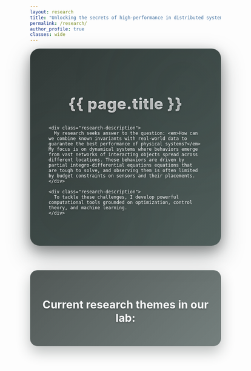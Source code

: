```yaml
---
layout: research
title: "Unlocking the secrets of high-performance in distributed systems"
permalink: /research/
author_profile: true
classes: wide
---
```


<style>
/* Ultra-sophisticated research page styling */
.research-hero {
  background: linear-gradient(135deg, rgba(37, 46, 44, 0.95) 0%, rgba(58, 74, 71, 0.9) 100%);
  padding: 4rem 3rem;
  border-radius: 25px;
  margin-bottom: 4rem;
  box-shadow: 0 25px 60px rgba(37, 46, 44, 0.4), 0 10px 30px rgba(0, 0, 0, 0.3);
  position: relative;
  overflow: hidden;
  backdrop-filter: blur(15px);
  border: 1px solid rgba(255, 255, 255, 0.1);
  animation: researchFloat 8s ease-in-out infinite;
}

.research-hero::before {
  content: '';
  position: absolute;
  top: 0;
  left: 0;
  right: 0;
  bottom: 0;
  background: 
    radial-gradient(circle at 20% 80%, rgba(37, 46, 44, 0.3) 0%, transparent 50%),
    radial-gradient(circle at 80% 20%, rgba(58, 74, 71, 0.3) 0%, transparent 50%);
  animation: researchShift 10s ease-in-out infinite;
}

.research-hero::after {
  content: '';
  position: absolute;
  top: -50%;
  left: -50%;
  width: 200%;
  height: 200%;
  background: conic-gradient(from 0deg, transparent, rgba(255, 255, 255, 0.05), transparent);
  animation: researchRotate 25s linear infinite;
  opacity: 0.2;
}

.research-content {
  position: relative;
  z-index: 3;
  color: #f8f9fa;
  text-shadow: 0 2px 4px rgba(0, 0, 0, 0.3);
}

.research-title {
  font-size: 2.5rem;
  font-weight: 800;
  margin-bottom: 2rem;
  background: linear-gradient(135deg, #ffffff 0%, #f8f9fa 50%, #e8f0f0 100%);
  -webkit-background-clip: text;
  -webkit-text-fill-color: transparent;
  background-clip: text;
  text-align: center;
  letter-spacing: 1px;
  animation: titleGlow 4s ease-in-out infinite;
}

.research-description {
  font-size: 1.1rem;
  line-height: 1.8;
  margin-bottom: 2rem;
  text-align: justify;
  color: #e8f0f0;
  opacity: 0.95;
}



.themes-section {
  margin: 3rem 0;
  padding: 2rem;
  background: linear-gradient(135deg, rgba(37, 46, 44, 0.8) 0%, rgba(58, 74, 71, 0.7) 100%);
  border-radius: 20px;
  backdrop-filter: blur(10px);
  border: 1px solid rgba(255, 255, 255, 0.1);
  box-shadow: 0 15px 35px rgba(37, 46, 44, 0.3);
}

.themes-title {
  font-size: 1.8rem;
  font-weight: 700;
  color: #f8f9fa;
  margin-bottom: 1.5rem;
  text-align: center;
  text-shadow: 0 2px 4px rgba(0, 0, 0, 0.3);
}

@keyframes researchFloat {
  0%, 100% { transform: translateY(0px); }
  50% { transform: translateY(-3px); }
}

@keyframes researchShift {
  0%, 100% { opacity: 0.7; }
  50% { opacity: 1; }
}

@keyframes researchRotate {
  from { transform: rotate(0deg); }
  to { transform: rotate(360deg); }
}

@keyframes titleGlow {
  0%, 100% { filter: brightness(1); }
  50% { filter: brightness(1.05); }
}

/* Enhanced research grid styling */
.research-grid {
  display: grid;
  grid-template-columns: repeat(auto-fit, minmax(350px, 1fr));
  gap: 2.5rem;
  margin: 3rem 0;
}

.research-item {
  background: linear-gradient(145deg, rgba(37, 46, 44, 0.95) 0%, rgba(58, 74, 71, 0.9) 50%, rgba(37, 46, 44, 0.95) 100%);
  padding: 3rem 2.5rem;
  border-radius: 25px;
  text-align: center;
  transition: all 0.6s cubic-bezier(0.4, 0, 0.2, 1);
  border: 2px solid rgba(255, 255, 255, 0.1);
  backdrop-filter: blur(15px);
  box-shadow: 
    0 20px 40px rgba(37, 46, 44, 0.4),
    0 8px 16px rgba(0, 0, 0, 0.3),
    inset 0 1px 0 rgba(255, 255, 255, 0.1);
  position: relative;
  overflow: hidden;
  cursor: pointer;
  transform-style: preserve-3d;
  perspective: 1000px;
}

.research-item::before {
  content: '';
  position: absolute;
  top: 0;
  left: 0;
  right: 0;
  height: 4px;
  background: linear-gradient(90deg, #252E2C, #3a4a47, #667eea, #764ba2, #252E2C);
  background-size: 300% 100%;
  animation: shimmer 4s ease-in-out infinite;
}

.research-item::after {
  content: '';
  position: absolute;
  top: -50%;
  left: -50%;
  width: 200%;
  height: 200%;
  background: conic-gradient(from 0deg, transparent, rgba(255, 255, 255, 0.03), transparent);
  animation: researchRotate 30s linear infinite;
  opacity: 0.3;
}

.research-item:hover {
  transform: translateY(-12px) scale(1.03) rotateX(2deg);
  box-shadow: 
    0 35px 70px rgba(37, 46, 44, 0.5),
    0 15px 30px rgba(0, 0, 0, 0.4),
    inset 0 1px 0 rgba(255, 255, 255, 0.2);
  border-color: rgba(255, 255, 255, 0.3);
}

.research-item:hover::after {
  animation: researchRotate 8s linear infinite;
}

.research-item img {
  max-width: 80%;
  height: auto;
  margin-bottom: 2rem;
  border-radius: 15px;
  transition: all 0.5s cubic-bezier(0.4, 0, 0.2, 1);
  box-shadow: 
    0 10px 25px rgba(0, 0, 0, 0.3),
    0 5px 15px rgba(37, 46, 44, 0.2);
  filter: brightness(0.9) contrast(1.1);
}

.research-item:hover img {
  transform: scale(1.08) translateY(-5px);
  box-shadow: 
    0 20px 40px rgba(0, 0, 0, 0.4),
    0 10px 25px rgba(37, 46, 44, 0.3);
  filter: brightness(1.1) contrast(1.2);
}

.research-item h3 {
  color: #f8f9fa !important;
  font-style: italic;
  font-size: 1.5rem;
  font-weight: 700;
  margin-bottom: 1.5rem;
  text-shadow: 0 3px 6px rgba(0, 0, 0, 0.4);
  transition: all 0.4s ease;
  letter-spacing: 0.5px;
  position: relative;
}



/* Sophisticated clickable effects */
.research-item {
  cursor: pointer;
  transition: all 0.6s cubic-bezier(0.4, 0, 0.2, 1);
}

.research-item:active {
  transform: translateY(-8px) scale(0.98) rotateX(1deg);
  box-shadow: 
    0 25px 50px rgba(37, 46, 44, 0.6),
    0 10px 25px rgba(0, 0, 0, 0.5),
    0 0 40px rgba(0, 173, 181, 0.4),
    inset 0 1px 0 rgba(255, 255, 255, 0.3);
}

.research-item.clicked {
  animation: cardClick 0.3s cubic-bezier(0.68, -0.55, 0.265, 1.55);
}

@keyframes cardClick {
  0% { 
    transform: translateY(-12px) scale(1.03) rotateX(2deg);
    box-shadow: 0 35px 70px rgba(37, 46, 44, 0.5), 0 15px 30px rgba(0, 0, 0, 0.4), 0 0 30px rgba(0, 173, 181, 0.2);
  }
  25% { 
    transform: translateY(-20px) scale(0.95) rotateX(4deg);
    box-shadow: 0 45px 90px rgba(37, 46, 44, 0.7), 0 20px 40px rgba(0, 0, 0, 0.6), 0 0 50px rgba(0, 173, 181, 0.4);
  }
  50% { 
    transform: translateY(-8px) scale(1.05) rotateX(1deg);
    box-shadow: 0 30px 60px rgba(37, 46, 44, 0.4), 0 12px 25px rgba(0, 0, 0, 0.3), 0 0 25px rgba(0, 173, 181, 0.1);
  }
  75% { 
    transform: translateY(-18px) scale(0.98) rotateX(3deg);
    box-shadow: 0 40px 80px rgba(37, 46, 44, 0.6), 0 18px 35px rgba(0, 0, 0, 0.5), 0 0 40px rgba(0, 173, 181, 0.3);
  }
  100% { 
    transform: translateY(-12px) scale(1.03) rotateX(2deg);
    box-shadow: 0 35px 70px rgba(37, 46, 44, 0.5), 0 15px 30px rgba(0, 0, 0, 0.4), 0 0 30px rgba(0, 173, 181, 0.2);
  }
}

/* Enhanced hover effects for clickable elements */
.research-item:hover h3 {
  color: #00adb5 !important;
  text-shadow: 0 4px 8px rgba(0, 173, 181, 0.3);
  transform: scale(1.05) translateY(-3px);
  transition: all 0.4s cubic-bezier(0.4, 0, 0.2, 1);
  letter-spacing: 0.5px;
}

.research-item:hover p {
  color: #f8f9fa !important;
  opacity: 1;
  transform: translateY(-2px);
  transition: all 0.4s cubic-bezier(0.4, 0, 0.2, 1);
  text-shadow: 0 2px 4px rgba(0, 0, 0, 0.3);
}



.research-item:hover img {
  transform: scale(1.08) translateY(-5px);
  box-shadow: 
    0 20px 40px rgba(0, 0, 0, 0.4),
    0 10px 25px rgba(37, 46, 44, 0.3);
  filter: brightness(1.1) contrast(1.2);
  transition: all 0.4s ease;
}

/* Pulse effect on click */
.research-item:active::before {
  animation: shimmer 1s ease-in-out;
}

.research-item:active h3 {
  animation: titlePulse 0.6s ease-in-out;
}

@keyframes titlePulse {
  0%, 100% { transform: scale(1.02); }
  50% { transform: scale(1.05); }
}

.research-item:hover h3 {
  color: #ffffff !important;
  text-shadow: 0 4px 8px rgba(0, 0, 0, 0.5);
  transform: scale(1.02);
}

.research-item p {
  color: #e8f0f0 !important;
  font-size: 1rem;
  line-height: 1.7;
  opacity: 0.9;
  margin-bottom: 1.5rem;
  font-weight: 400;
  transition: all 0.3s ease;
}

.research-item:hover p {
  opacity: 1;
  color: #f8f9fa !important;
}

.research-item .details {
  color: #cbd5e0 !important;
  font-size: 0.9rem;
  line-height: 1.6;
  opacity: 0.8;
  margin-top: 1.5rem;
  padding: 1.5rem;
  background: linear-gradient(135deg, rgba(37, 46, 44, 0.4) 0%, rgba(58, 74, 71, 0.3) 100%);
  border-radius: 12px;
  backdrop-filter: blur(10px);
  border: 1px solid rgba(255, 255, 255, 0.1);
  transition: all 0.3s ease;
  transform: translateY(10px);
  opacity: 0;
  max-height: 0;
  overflow: hidden;
}

.research-item .details.show {
  opacity: 1;
  transform: translateY(0);
  max-height: 500px;
}

/* Unique floating animation for research cards */
@keyframes researchFloat {
  0%, 100% { transform: translateY(0px) rotateX(0deg); }
  50% { transform: translateY(-8px) rotateX(1deg); }
}

.research-item {
  animation: researchFloat 6s ease-in-out infinite;
}

.research-item:nth-child(2) {
  animation-delay: 1.5s;
}

.research-item:nth-child(3) {
  animation-delay: 3s;
}

.research-item:nth-child(4) {
  animation-delay: 4.5s;
}

/* Enhanced shimmer effect */
@keyframes shimmer {
  0%, 100% { background-position: 0% 50%; }
  50% { background-position: 100% 50%; }
}

/* Particle effect for research cards */
.research-item::before {
  content: '';
  position: absolute;
  top: 0;
  left: 0;
  right: 0;
  height: 4px;
  background: linear-gradient(90deg, #252E2C, #3a4a47, #00adb5, #393e46, #252E2C);
  background-size: 300% 100%;
  animation: shimmer 4s ease-in-out infinite;
}



/* Glow effect on hover */
.research-item:hover {
  box-shadow: 
    0 35px 70px rgba(37, 46, 44, 0.5),
    0 15px 30px rgba(0, 0, 0, 0.4),
    0 0 30px rgba(0, 173, 181, 0.2),
    inset 0 1px 0 rgba(255, 255, 255, 0.2);
}

/* Remove all underlines from research content */
.research-item a,
.research-item a:hover,
.research-item a:visited,
.research-item a:active {
  text-decoration: none !important;
  border-bottom: none !important;
}

.research-item p a,
.research-item h3 a,
.research-item .details a {
  text-decoration: none !important;
  border-bottom: none !important;
}
</style>

<div class="research-hero">
  <div class="research-content">
    <h1 class="research-title">{{ page.title }}</h1>
    
    <div class="research-description">
      My research seeks answer to the question: <em>How can we combine known invariants with real-world data to guarantee the best performance of physical systems?</em> My focus is on dynamical systems where behaviors emerge from vast networks of interacting objects spread across different locations. These behaviors are driven by partial integro-differential equations equations that are tough to solve, and observing them is often limited by budget constraints on sensors and their placements.
    </div>
    
    <div class="research-description">
      To tackle these challenges, I develop powerful computational tools grounded on optimization, control theory, and machine learning.
    </div>
  </div>
</div>

<div class="themes-section">
  <h2 class="themes-title">Current research themes in our lab:</h2>
</div>

<!-- Font Awesome for icons -->
<link rel="stylesheet" href="https://cdnjs.cloudflare.com/ajax/libs/font-awesome/6.0.0/css/all.min.css">
